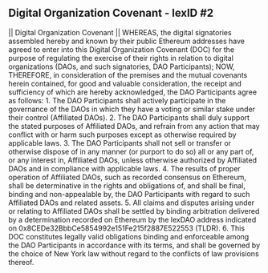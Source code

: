## Digital Organization Covenant - lexID #2

|| Digital Organization Covenant || WHEREAS, the digital signatories assembled hereby and known by their public Ethereum addresses have agreed to enter into this Digital Organization Covenant (DOC) for the purpose of regulating the exercise of their rights in relation to digital organizations (DAOs, and such signatories, DAO Participants); NOW, THEREFORE, in consideration of the premises and the mutual covenants herein contained, for good and valuable consideration, the receipt and sufficiency of which are hereby acknowledged, the DAO Participants agree as follows: 1. The DAO Participants shall actively participate in the governance of the DAOs in which they have a voting or similar stake under their control (Affiliated DAOs). 2. The DAO Participants shall duly support the stated purposes of Affiliated DAOs, and refrain from any action that may conflict with or harm such purposes except as otherwise required by applicable laws. 3. The DAO Participants shall not sell or transfer or otherwise dispose of in any manner (or purport to do so) all or any part of, or any interest in, Affiliated DAOs, unless otherwise authorized by Affiliated DAOs and in compliance with applicable laws. 4. The results of proper operation of Affiliated DAOs, such as recorded consensus on Ethereum, shall be determinative in the rights and obligations of, and shall be final, binding and non-appealable by, the DAO Participants with regard to such Affiliated DAOs and related assets. 5. All claims and disputes arising under or relating to Affiliated DAOs shall be settled by binding arbitration delivered by a determination recorded on Ethereum by the lexDAO address indicated on 0x8CEDe32BbbCe5854992e151Fe215f2887E522553 (TLDR). 6. This DOC constitutes legally valid obligations binding and enforceable among the DAO Participants in accordance with its terms, and shall be governed by the choice of New York law without regard to the conflicts of law provisions thereof.
